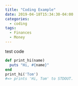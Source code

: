 ```yaml
---
title: "Coding Example"
date: 2019-04-18T15:34:30-04:00
categories:
  - coding
tags:
  - Finances
  - Money
---
```


test code
```ruby
def print_hi(name)
  puts "Hi, #{name}"
end
print_hi('Tom')
#=> prints 'Hi, Tom' to STDOUT.
```
